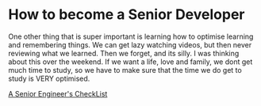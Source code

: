 # How to become a Senior Developer

One other thing that is super important is learning how to optimise learning and remembering things. We can get lazy watching videos, but then never reviewing what we learned.
Then we forget, and its silly. I was thinking about this over the weekend.
If we want a life, love and family, we dont get much time to study, so we have to make sure that the time we do get to study is VERY optimised.

[A Senior Engineer's CheckList](https://littleblah.com/post/2019-09-01-senior-engineer-checklist/)